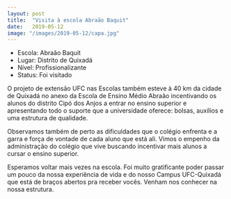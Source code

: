 ```yaml
---
layout: post
title:  "Visita à escola Abraão Baquit"
date:   2019-05-12
image: "/images/2019-05-12/capa.jpg"
---
```

- Escola: Abraão Baquit
- Lugar: Distrito de Quixadá
- Nível:  Profissionalizante 
- Status: Foi visitado 

O projeto de extensão UFC nas Escolas também esteve à 40 km da cidade de Quixadá no anexo da Escola de Ensino Médio Abraão incentivando os alunos do distrito Cipó dos Anjos a entrar no ensino superior e apresentando todo o suporte que a universidade oferece: bolsas, auxílios e uma estrutura de qualidade. 

Observamos também de perto as dificuldades  que o colégio enfrenta e a garra e força de vontade de cada aluno que está ali. Vimos o empenho da administração do colégio que vive buscando incentivar mais alunos a cursar o ensino superior.

Esperamos voltar mais vezes na escola. Foi muito gratificante poder passar um pouco da nossa experiência de vida e do nosso Campus UFC-Quixadá que está de braços abertos pra receber vocês. Venham nos conhecer na nossa estrutura.

